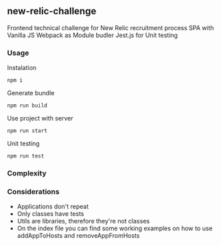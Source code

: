 ## new-relic-challenge
Frontend technical challenge for New Relic recruitment process
SPA with Vanilla JS
Webpack as Module budler
Jest.js for Unit testing

### Usage

Instalation
```
npm i
```

Generate bundle
```
npm run build
```

Use project with server
```
npm run start
```

Unit testing
```
npm run test
```

### Complexity


### Considerations
* Applications don't repeat
* Only classes have tests
* Utils are libraries, therefore they're not classes
* On the index file you can find some working examples on how to use addAppToHosts and removeAppFromHosts